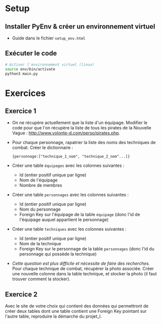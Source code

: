 

# Setup 

## Installer PyEnv  & créer un environnement virtuel
- Guide dans le fichier `setup_env.html `




## Exécuter le code 
```bash
# Activer l'environnement virtuel (linux)
source env/bin/activate 
python3 main.py
```

# Exercices 

## Exercice 1
- On ne récupère actuellement que la liste d'un équipage. Modifier le code pour que l'on récupère la liste de tous les pirates de la Nouvelle Vague : http://www.volonte-d.com/perso/pirates.php.


- Pour chaque personnage, rapatrier la liste des noms des techniques de combat. Créer le dictionnaire : 
    ```
    {personnage:["technique_1_nom", "technique_2_nom"...]}
    ```

- Créer une table `équipages` avec les colonnes suivantes : 
    - Id (entier positif unique par ligne)
    - Nom de l'équipage
    - Nombre de membres

- Créer une table `personnages` avec les colonnes suivantes : 
    - Id (entier positif unique par ligne)
    - Nom du personnage
    - Foreign Key sur l'équipage de la table `équipage` (donc l'id de l'équipage auquel appartient le personnage)

- Créer une table `techniques` avec les colonnes suivantes : 
    - Id (entier positif unique par ligne)
    - Nom de la technique
    - Foreign Key sur le personnage de la table `personnages` (donc l'id du personnage qui possède la technique)

- *Cette question est plus difficile et nécessite de faire des recherches.* Pour chaque technique de combat, récupérer la photo associée. Créer une nouvelle colonne dans la table technique, et stocker la photo (il faut trouver comment la stocker).



## Exercice 2
Avec le site de votre choix qui contient des données qui permettront de créer deux tables dont une table contient une Foreign Key pointant sur l'autre table, reproduire la démarche du projet_I.